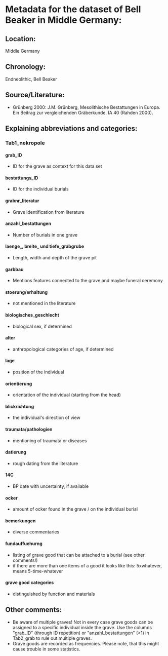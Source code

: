 # Metadata for the dataset of Bell Beaker in Middle Germany:

## Location:
Middle Germany

## Chronology:
Endneolithic, Bell Beaker

## Source/Literature:
- Grünberg 2000: J.M. Grünberg, Mesolithische Bestattungen in Europa. Ein Beitrag zur vergleichenden Gräberkunde. IA 40 (Rahden 2000).

## Explaining abbreviations and categories:
### Tab1_nekropole
#### grab_ID
- ID for the grave as context for this data set
#### bestattungs_ID
- ID for the individual burials
#### grabnr_literatur
- Grave identification from literature
#### anzahl_bestattungen
- Number of burials in one grave
#### laenge_, breite_ und tiefe_grabgrube
- Length, width and depth of the grave pit
#### garbbau
- Mentions features connected to the grave and maybe funeral ceremony
#### stoerung/erhaltung
- not mentioned in the literature 
#### biologisches_geschlecht
- biological sex, if determined
#### alter
- anthropological categories of age, if determined
#### lage
- position of the individual
#### orientierung
- orientation of the individual (starting from the head)
#### blickrichtung
- the individual's direction of view
#### traumata/pathologien
- mentioning of traumata or diseases
#### datierung
- rough dating from the literature
#### 14C
- BP date with uncertainty, if available
#### ocker
- amount of ocker found in the grave / on the individual burial
#### bemerkungen
- diverse commentaries
#### fundauffuehurng
- listing of grave good that can be attached to a burial (see other comments!)
- if there are more than one items of a good it looks like this: 5xwhatever, means 5-time-whatever
#### grave good categories
- distinguished by function and materials

## Other comments:
- Be aware of multiple graves! Not in every case grave goods can be assigned to a specific individual inside the grave. Use the columns "grab_ID" (through ID repetition) or "anzahl_bestattungen" (>1) in Tab2_grab to rule out multiple graves.
- Grave goods are recorded as frequencies. Please note, that this might cause trouble in some statistics.
